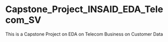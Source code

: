 # Capstone_Project_INSAID_EDA_Telecom_SV
This is a Capstone Project on EDA on Telecom Business on Customer Data
